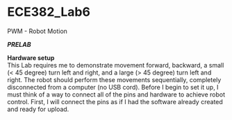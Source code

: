 ECE382_Lab6
===========

PWM - Robot Motion


__*PRELAB*__

__Hardware setup__  
This Lab requires me to demonstrate movement forward, backward, a small (< 45 degree) turn left and right, and a large (> 45 degree) turn left and right. The robot should perform these movements sequentially, completely disconnected from a computer (no USB cord). Before I begin to set it up, I must think of a way to connect all of the pins and hardware to achieve robot control.  First, I will connect the pins as if I had the software already created and ready for upload. 
